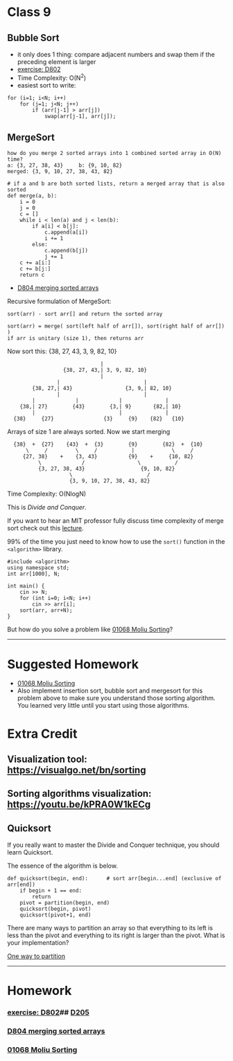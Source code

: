 # Class 9
## Bubble Sort
- it only does 1 thing: compare adjacent numbers and swap them if the preceding element is larger
- [exercise: D802](https://judge.hkoi.org/task/D802)
- Time Complexity: O(N<sup>2</sup>)
- easiest sort to write:
```
for (i=1; i<N; i++)
    for (j=1; j<N; j++)
        if (arr[j-1] > arr[j])
            swap(arr[j-1], arr[j]);
```

## MergeSort
```
how do you merge 2 sorted arrays into 1 combined sorted array in O(N) time?
a: {3, 27, 38, 43}     b: {9, 10, 82}
merged: {3, 9, 10, 27, 38, 43, 82}
```
```
# if a and b are both sorted lists, return a merged array that is also sorted
def merge(a, b):
    i = 0
    j = 0
    c = []
    while i < len(a) and j < len(b):
        if a[i] < b[j]:
            c.append(a[i])
            i += 1
        else:
            c.append(b[j])
            j += 1
    c += a[i:]
    c += b[j:]
    return c
```
- [D804 merging sorted arrays](https://judge.hkoi.org/task/D804)

Recursive formulation of MergeSort:
```
sort(arr) - sort arr[] and return the sorted array

sort(arr) = merge( sort(left half of arr[]), sort(right half of arr[]) )
if arr is unitary (size 1), then returns arr
```
Now sort this: {38, 27, 43, 3, 9, 82, 10}
```
                              |
                  {38, 27, 43,| 3, 9, 82, 10}
                              |   
                |                           |
        {38, 27,| 43}                 {3, 9,| 82, 10}
                |                           |
        |             |             |              |
    {38,| 27}        {43}        {3,| 9}       {82,| 10}
        |                           |              |
  {38}     {27}                {3}     {9}    {82}   {10}
```
Arrays of size 1 are always sorted. Now we start merging
```
  {38}  +  {27}    {43}  +  {3}        {9}        {82}  +  {10}
      \     /         \     /           |            \     /
     {27, 38}    +    {3, 43}          {9}    +     {10, 82}
          \             /                 \           /
          {3, 27, 38, 43}                  {9, 10, 82}
                    \                        /
                    {3, 9, 10, 27, 38, 43, 82} 
```

Time Complexity: O(NlogN)

This is *Divide and Conquer*.

If you want to hear an MIT professor fully discuss time complexity of merge sort check out this [lecture](https://ocw.mit.edu/courses/electrical-engineering-and-computer-science/6-006-introduction-to-algorithms-fall-2011/lecture-videos/lecture-3-insertion-sort-merge-sort/).

99% of the time you just need to know how to use the `sort()` function in the `<algorithm>` library.
```
#include <algorithm>
using namespace std;
int arr[1000], N;

int main() {
    cin >> N;
    for (int i=0; i<N; i++)
        cin >> arr[i];
    sort(arr, arr+N);
}
```
But how do you solve a problem like [01068 Moliu Sorting](https://judge.hkoi.org/task/01068)?

---

# Suggested Homework
- [01068 Moliu Sorting](https://judge.hkoi.org/task/01068)
- Also implement insertion sort, bubble sort and mergesort for this problem above to make sure you understand those sorting algorithm. You learned very little until you start using those algorithms.

# Extra Credit
## Visualization tool: https://visualgo.net/bn/sorting
## Sorting algorithms visualization: https://youtu.be/kPRA0W1kECg

## Quicksort
If you really want to master the Divide and Conquer technique, you should learn Quicksort.

The essence of the algorithm is below.
```
def quicksort(begin, end):      # sort arr[begin...end] (exclusive of arr[end])
    if begin + 1 == end:
        return
    pivot = partition(begin, end)
    quicksort(begin, pivot)
    quicksort(pivot+1, end)
```
There are many ways to partition an array so that everything to its left is less than the pivot and everything to its right is larger than the pivot. What is your implementation?

[One way to partition](https://www.youtube.com/watch?v=PgBzjlCcFvc)

---

# Homework

### [exercise: D802](https://judge.hkoi.org/task/D802)## [D205](https://judge.hkoi.org/task/D205)

### [D804 merging sorted arrays](https://judge.hkoi.org/task/D804)

### [01068 Moliu Sorting](https://judge.hkoi.org/task/01068)
